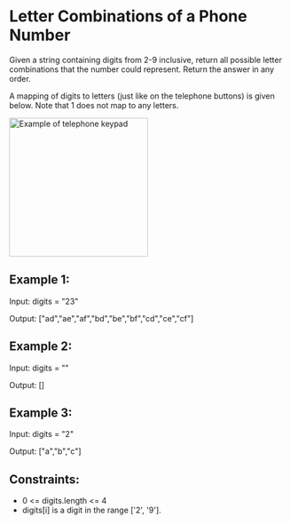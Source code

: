 # Letter Combinations of a Phone Number

Given a string containing digits from 2-9 inclusive, return all possible letter combinations that the number could represent. Return the answer in any order.

A mapping of digits to letters (just like on the telephone buttons) is given below. Note that 1 does not map to any letters.

<img src="/Lab1/LetterCombinations/img/1200px-telephone-keypad2svg.png" alt="Example of telephone keypad" width="250" />

## Example 1:

Input: digits = "23"

Output: ["ad","ae","af","bd","be","bf","cd","ce","cf"]

## Example 2:

Input: digits = ""

Output: []

## Example 3:

Input: digits = "2"

Output: ["a","b","c"]

## Constraints:

- 0 <= digits.length <= 4
- digits[i] is a digit in the range ['2', '9'].
